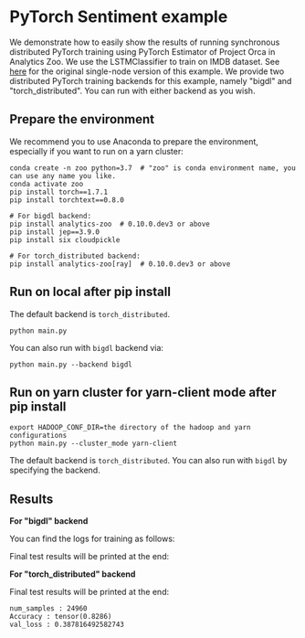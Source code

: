 # PyTorch Sentiment example

We demonstrate how to easily show the results of running synchronous distributed PyTorch training using PyTorch Estimator of Project Orca in Analytics Zoo. We use the LSTMClassifier to train on IMDB dataset. See [here](https://github.com/prakashpandey9/Text-Classification-Pytorch) for the original single-node version of this example. We provide two distributed PyTorch training backends for this example, namely "bigdl" and "torch_distributed". You can run with either backend as you wish.

## Prepare the environment

We recommend you to use Anaconda to prepare the environment, especially if you want to run on a yarn cluster:

```
conda create -n zoo python=3.7  # "zoo" is conda environment name, you can use any name you like.
conda activate zoo
pip install torch==1.7.1
pip install torchtext==0.8.0

# For bigdl backend:
pip install analytics-zoo  # 0.10.0.dev3 or above
pip install jep==3.9.0
pip install six cloudpickle

# For torch_distributed backend:
pip install analytics-zoo[ray]  # 0.10.0.dev3 or above
```

## Run on local after pip install

The default backend is `torch_distributed`.

```
python main.py
```

You can also run with `bigdl` backend via:

```
python main.py --backend bigdl
```

## Run on yarn cluster for yarn-client mode after pip install

```
export HADOOP_CONF_DIR=the directory of the hadoop and yarn configurations
python main.py --cluster_mode yarn-client
```

The default backend is `torch_distributed`. You can also run with `bigdl` by specifying the backend.

## Results

**For "bigdl" backend**

You can find the logs for training as follows:

Final test results will be printed at the end:

**For "torch_distributed" backend**

Final test results will be printed at the end:

```
num_samples : 24960
Accuracy : tensor(0.8286)
val_loss : 0.387816492582743
```

